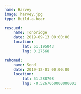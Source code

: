 ```yaml
---
name: Harvey
image: harvey.jpg
type: Build-a-bear

rescued:
    name: Tonbridge
    date: 2019-09-13 00:00:00
    location:
        lat: 51.195043
        lng: 0.27568

rehomed:
    name: Send
    date: 2019-12-01 00:00:00
    location:
        lat: 51.288708
        lng: -0.5267050000000001
---
```

